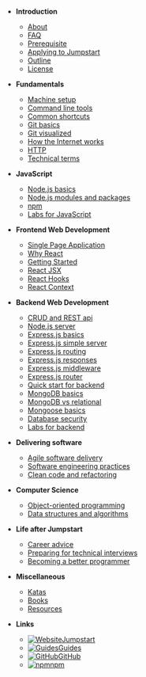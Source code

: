 - **Introduction**

  - [About](introduction/about)
  - [FAQ](introduction/faq)
  - [Prerequisite](introduction/prerequisite)
  - [Applying to Jumpstart](introduction/application)
  - [Outline](introduction/outline)
  - [License](introduction/license)

- **Fundamentals**

  - [Machine setup](fundamentals/machine)
  - [Command line tools](fundamentals/command-line)
  - [Common shortcuts](fundamentals/shortcuts)
  - [Git basics](fundamentals/git-basics)
  - [Git visualized](fundamentals/git-visualize)
  - [How the Internet works](fundamentals/how-internet-works)
  - [HTTP](fundamentals/http)
  - [Technical terms](fundamentals/technical-terms)

- **JavaScript**

  - [Node.js basics](javascript/node-basics)
  - [Node.js modules and packages](javascript/node-modules)
  - [npm](javascript/npm)
  - [Labs for JavaScript](javascript/javascript-labs)

- **Frontend Web Development**

  - [Single Page Application](frontend-web-development/single-page-application)
  - [Why React](frontend-web-development/why-react)
  - [Getting Started](frontend-web-development/react-hello-world)
  - [React JSX](frontend-web-development/react-jsx)
  - [React Hooks](frontend-web-development/react-hooks)
  - [React Context](frontend-web-development/react-context)

- **Backend Web Development**

  - [CRUD and REST api](backend-web-development/rest-api)
  - [Node.js server](backend-web-development/node-server)
  - [Express.js basics](backend-web-development/express-basics)
  - [Express.js simple server](backend-web-development/express-simple-server)
  - [Express.js routing](backend-web-development/express-routing)
  - [Express.js responses](backend-web-development/express-responses)
  - [Express.js middleware](backend-web-development/express-middleware)
  - [Express.js router](backend-web-development/express-router)
  - [Quick start for backend](backend-web-development/backend-quick-start)
  - [MongoDB basics](backend-web-development/mongodb-basics)
  - [MongoDB vs relational](backend-web-development/mongodb-vs-relational)
  - [Mongoose basics](backend-web-development/mongoose-basics)
  - [Database security](backend-web-development/database-security)
  - [Labs for backend](backend-web-development/backend-labs)

- **Delivering software**

  - [Agile software delivery](delivering-software/agile)
  - [Software engineering practices](delivering-software/software-engineering)
  - [Clean code and refactoring](delivering-software/clean-code-and-refactoring)

* **Computer Science**

  - [Object-oriented programming](computer-science/object-oriented-programming)
  - [Data structures and algorithms](computer-science/data-structures-algorithms)

* **Life after Jumpstart**

  - [Career advice](life-after-jumpstart/career-advice)
  - [Preparing for technical interviews](life-after-jumpstart/interviews)
  - [Becoming a better programmer](life-after-jumpstart/becoming-a-better-programmer)

* **Miscellaneous**

  - [Katas](miscellaneous/katas)
  - [Books](miscellaneous/books)
  - [Resources](miscellaneous/resources)

* **Links**

  - [![Website](https://icongr.am/material/web.svg?color=808080&size=16)Jumpstart](https://www.thoughtworks.com/jumpstart)
  - [![Guides](https://icongr.am/material/book-open-variant.svg?color=808080&size=16)Guides](https://thoughtworks-jumpstart.github.io/guides)
  - [![GitHub](https://icongram.jgog.in/simple/github.svg?color=808080&size=16)GitHub](https://github.com/thoughtworks-jumpstart)
  - [![npm](https://icongram.jgog.in/simple/npm.svg?color=808080&size=16)npm](https://www.npmjs.com/org/thoughtworks-jumpstart)
